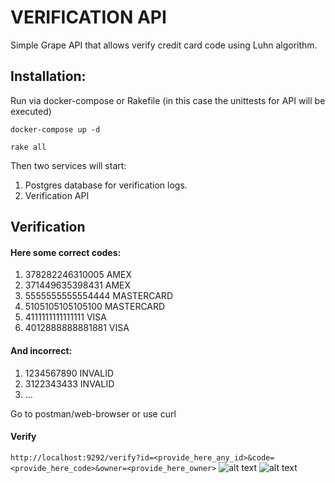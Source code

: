 # VERIFICATION API
Simple Grape API that allows verify credit card code using Luhn algorithm.
## Installation:
Run via docker-compose or Rakefile (in this case the unittests for API will be executed)
```
docker-compose up -d
```
```
rake all
```

Then two services will start:
1. Postgres database for verification logs.
2. Verification API

## Verification
#### Here some correct codes:
1. 378282246310005 AMEX
2. 371449635398431 AMEX
3. 5555555555554444 MASTERCARD
4. 5105105105105100 MASTERCARD
5. 4111111111111111 VISA
6. 4012888888881881 VISA
#### And incorrect:
1. 1234567890 INVALID
2. 3122343433 INVALID
3. ...

Go to postman/web-browser or use curl
#### Verify
```http://localhost:9292/verify?id=<provide_here_any_id>&code=<provide_here_code>&owner=<provide_here_owner>```
![alt text](./screenshots/visa.png)
![alt text](./screenshots/invalid.png)
